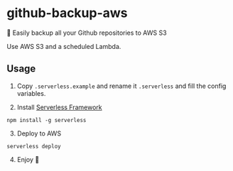# github-backup-aws

🛟 Easily backup all your Github repositories to AWS S3

Use AWS S3 and a scheduled Lambda.

## Usage

1. Copy `.serverless.example` and rename it `.serverless` and fill the config variables.

2. Install [Serverless Framework](https://github.com/serverless/serverless)
```
npm install -g serverless
```

3. Deploy to AWS
```
serverless deploy
```

4. Enjoy 🥳
